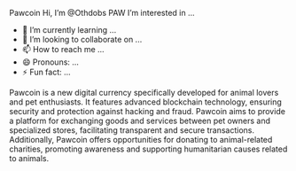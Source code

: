 Pawcoin Hi, I’m @Othdobs
PAW I’m interested in ...
- 🌱 I’m currently learning ...
- 💞️ I’m looking to collaborate on ...
- 📫 How to reach me ...
- 😄 Pronouns: ...
- ⚡ Fun fact: ...

<!---
Othdobs/Othdobs is a ✨ special ✨ repository because its `README.md` (this file) appears on your GitHub profile.
You can click the Preview link to take a look at your changes.
--->
Pawcoin is a new digital currency specifically developed for animal lovers and pet enthusiasts. It features advanced blockchain technology, ensuring security and protection against hacking and fraud. Pawcoin aims to provide a platform for exchanging goods and services between pet owners and specialized stores, facilitating transparent and secure transactions. Additionally, Pawcoin offers opportunities for donating to animal-related charities, promoting awareness and supporting humanitarian causes related to animals.

